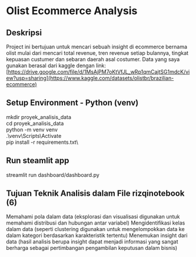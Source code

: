 # Olist Ecommerce Analysis

## Deskripsi
Project ini bertujuan untuk mencari sebuah insight di ecommerce bernama olist mulai dari mencari total revenue, tren revenue setiap bulannya, tingkat kepuasan custumer dan sebaran daerah asal costumer. Data yang saya gunakan berasal dari kaggle dengan link: [https://drive.google.com/file/d/1MsAjPM7oKtVfJL_wRp1qmCajtSG1mdcK/view?usp=sharing](https://www.kaggle.com/datasets/olistbr/brazilian-ecommerce)

## Setup Environment - Python (venv)
mkdir proyek_analisis_data\
cd proyek_analisis_data\
python -m venv venv\
.\venv\Scripts\Activate\
pip install -r requirements.txt\

## Run steamlit app
streamlit run dashboard/dashboard.py

## Tujuan Teknik Analisis dalam File rizqinotebook (6)
Memahami pola dalam data (eksplorasi dan visualisasi digunakan untuk memahami distribusi dan hubungan antar variabel)
Mengidentifikasi kelas dalam data (seperti clustering digunakan untuk mengelompokkan data ke dalam kategori berdasarkan karakteristik tertentu)
Menemukan insight dari data (hasil analisis berupa insight dapat menjadi informasi yang sangat berharga sebagai pertimbangan pengambilan keputusan dalam bisnis)

